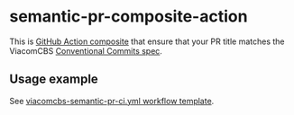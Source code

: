 # semantic-pr-composite-action

This is [GitHub Action composite](https://docs.github.com/en/actions/creating-actions/creating-a-composite-action) that ensure that your PR title matches the ViacomCBS [Conventional Commits spec](https://www.conventionalcommits.org/).

## Usage example

See [viacomcbs-semantic-pr-ci.yml workflow template](https://github.com/vc-vantage/.github/blob/main/workflow-templates/semantic-pr-ci.yml).
